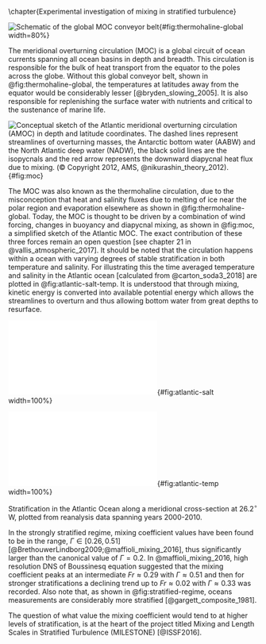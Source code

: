 \chapter{Experimental investigation of mixing in stratified turbulence}

![Schematic of the global MOC conveyor
belt](./imgs/thermohaline-nasa.jpg){#fig:thermohaline-global width=80%}

The meridional overturning circulation (MOC) is a global circuit of ocean
currents spanning all ocean basins in depth and breadth.
This circulation is responsible for the bulk of heat transport from the equator
to the poles across the globe. Without this global conveyor belt, shown in
@fig:thermohaline-global, the temperatures at latitudes away from the equator
would be considerably lesser [@bryden_slowing_2005]. It is also responsible for
replenishing the surface water with nutrients and critical to the sustenance of
marine life.

![Conceptual sketch of the Atlantic meridional overturning
circulation (AMOC) in depth and latitude coordinates. The dashed lines represent
streamlines of overturning masses, the Antarctic bottom water (AABW) and the
North Atlantic deep water (NADW), the black solid lines are the isopycnals and
the red arrow represents the downward diapycnal heat flux due to mixing. (©
Copyright 2012, AMS, @nikurashin_theory_2012).
](./imgs/moc-nik-vallis.jpg){#fig:moc}

The MOC was also known as the thermohaline circulation, due to the misconception
that heat and salinity fluxes due to melting of ice near the polar region and
evaporation elsewhere as shown in @fig:thermohaline-global.
Today, the MOC is thought to be driven by a combination of wind forcing,
changes in buoyancy and diapycnal mixing, as shown in @fig:moc, a simplified
sketch of the Atlantic MOC. The
exact contribution of these three forces remain an open question
[see chapter
21 in @vallis_atmospheric_2017].
It should be noted that the circulation happens within a ocean with varying
degrees of stable stratification in both temperature and salinity. For
illustrating this the time averaged temperature
and salinity in the Atlantic ocean [calculated from @carton_soda3_2018] are
plotted in @fig:atlantic-salt-temp. It is understood that through mixing,
kinetic energy is converted into available potential energy which allows the
streamlines to overturn and thus allowing bottom water from great depths to
resurface.


<div id="fig:atlantic-salt-temp">

![Time averaged salinity levels in practical salinity units
(PSU)](./imgs/ocean_mixing_salt.pdf){#fig:atlantic-salt width=100%}

![Time averaged temperature in degrees
Celsius](./imgs/ocean_mixing_temp.pdf){#fig:atlantic-temp width=100%}

Stratification in the Atlantic Ocean along a meridional
cross-section at 26.2$^{\circ}$ W, plotted from reanalysis data spanning years
2000-2010.
</div>


In the strongly stratified regime, mixing coefficient values have been found to
be in the range, $\Gamma \in [0.26, 0.51]$
[@BrethouwerLindborg2009;@maffioli_mixing_2016], thus significantly larger than
the canonical value of $\Gamma = 0.2$. In @maffioli_mixing_2016, high
resolution DNS of Boussinesq equation suggested that the mixing coefficient
peaks at an intermediate $Fr \approx 0.29$ with $\Gamma \approx 0.51$ and then
for stronger stratifications a declining trend up to $Fr \approx 0.02$ with
$\Gamma \approx 0.33$ was recorded. Also note that, as shown in
@fig:stratified-regime, oceans measurements are considerably more stratified
[@gargett_composite_1981].

The question of what value the mixing coefficient would tend to at higher
levels of stratification, is at the heart of the project titled Mixing and
Length Scales in Stratified Turbulence (MILESTONE) [@ISSF2016]. 
